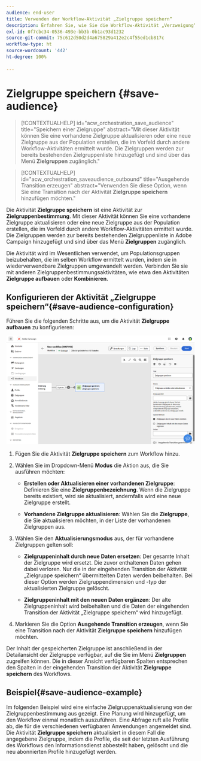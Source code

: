 ```yaml
---
audience: end-user
title: Verwenden der Workflow-Aktivität „Zielgruppe speichern“
description: Erfahren Sie, wie Sie die Workflow-Aktivität „Verzweigung“ verwenden.
exl-id: 0f7cbc34-0536-493e-bb3b-0b1ac93d1232
source-git-commit: 75c612d50d2d4a675829a412e2c4f55ed1cb817c
workflow-type: ht
source-wordcount: '442'
ht-degree: 100%

---
```


# Zielgruppe speichern {#save-audience}

>[!CONTEXTUALHELP]
>id="acw_orchestration_save_audience"
>title="Speichern einer Zielgruppe"
>abstract="Mit dieser Aktivität können Sie eine vorhandene Zielgruppe aktualisieren oder eine neue Zielgruppe aus der Population erstellen, die im Vorfeld durch andere Workflow-Aktivitäten ermittelt wurde. Die Zielgruppen werden zur bereits bestehenden Zielgruppenliste hinzugefügt und sind über das Menü **Zielgruppen** zugänglich."

>[!CONTEXTUALHELP]
>id="acw_orchestration_saveaudience_outbound"
>title="Ausgehende Transition erzeugen"
>abstract="Verwenden Sie diese Option, wenn Sie eine Transition nach der Aktivität **Zielgruppe speichern** hinzufügen möchten."

Die Aktivität **Zielgruppe speichern** ist eine Aktivität zur **Zielgruppenbestimmung**. Mit dieser Aktivität können Sie eine vorhandene Zielgruppe aktualisieren oder eine neue Zielgruppe aus der Population erstellen, die im Vorfeld durch andere Workflow-Aktivitäten ermittelt wurde. Die Zielgruppen werden zur bereits bestehenden Zielgruppenliste in Adobe Campaign hinzugefügt und sind über das Menü **Zielgruppen** zugänglich.

Die Aktivität wird im Wesentlichen verwendet, um Populationsgruppen beizubehalten, die im selben Workflow ermittelt wurden, indem sie in wiederverwendbare Zielgruppen umgewandelt werden. Verbinden Sie sie mit anderen Zielgruppenbestimmungsaktivitäten, wie etwa den Aktivitäten **Zielgruppe aufbauen** oder **Kombinieren**.

## Konfigurieren der Aktivität „Zielgruppe speichern“{#save-audience-configuration}

Führen Sie die folgenden Schritte aus, um die Aktivität **Zielgruppe aufbauen** zu konfigurieren:

![](../assets/workflow-save-audience.png)

1. Fügen Sie die Aktivität **Zielgruppe speichern** zum Workflow hinzu.

1. Wählen Sie im Dropdown-Menü **Modus** die Aktion aus, die Sie ausführen möchten:

   * **Erstellen oder Aktualisieren einer vorhandenen Zielgruppe**: Definieren Sie eine **Zielgruppenbezeichnung**. Wenn die Zielgruppe bereits existiert, wird sie aktualisiert, andernfalls wird eine neue Zielgruppe erstellt.

   * **Vorhandene Zielgruppe aktualisieren**: Wählen Sie die **Zielgruppe**, die Sie aktualisieren möchten, in der Liste der vorhandenen Zielgruppen aus.

1. Wählen Sie den **Aktualisierungsmodus** aus, der für vorhandene Zielgruppen gelten soll:

   * **Zielgruppeninhalt durch neue Daten ersetzen**: Der gesamte Inhalt der Zielgruppe wird ersetzt. Die zuvor enthaltenen Daten gehen dabei verloren. Nur die in der eingehenden Transition der Aktivität „Zielgruppe speichern“ übermittelten Daten werden beibehalten. Bei dieser Option werden Zielgruppendimension und -typ der aktualisierten Zielgruppe gelöscht.

   * **Zielgruppeninhalt mit den neuen Daten ergänzen**: Der alte Zielgruppeninhalt wird beibehalten und die Daten der eingehenden Transition der Aktivität „Zielgruppe speichern“ wird hinzugefügt.

1. Markieren Sie die Option **Ausgehende Transition erzeugen**, wenn Sie eine Transition nach der Aktivität **Zielgruppe speichern** hinzufügen möchten.

Der Inhalt der gespeicherten Zielgruppe ist anschließend in der Detailansicht der Zielgruppe verfügbar, auf die Sie im Menü **Zielgruppen** zugreifen können. Die in dieser Ansicht verfügbaren Spalten entsprechen den Spalten in der eingehenden Transition der Aktivität **Zielgruppe speichern** des Workflows.


## Beispiel{#save-audience-example}

Im folgenden Beispiel wird eine einfache Zielgruppenaktualisierung von der Zielgruppenbestimmung aus gezeigt. Eine Planung wird hinzugefügt, um den Workflow einmal monatlich auszuführen. Eine Abfrage ruft alle Profile ab, die für die verschiedenen verfügbaren Anwendungen angemeldet sind. Die Aktivität **Zielgruppe speichern** aktualisiert in diesem Fall die angegebene Zielgruppe, indem die Profile, die seit der letzten Ausführung des Workflows den Informationsdienst abbestellt haben, gelöscht und die neu abonnierten Profile hinzugefügt werden.
